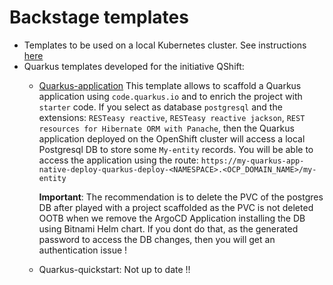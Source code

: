 # Backstage templates

- Templates to be used on a local Kubernetes cluster. See instructions [here](https://github.com/ch007m/package-backstage)
- Quarkus templates developed for the initiative QShift:
  - [Quarkus-application](qshift/templates/quarkus-application)
    This template allows to scaffold a Quarkus application using `code.quarkus.io` and to enrich the project with `starter` code. If you select as database `postgresql` and
    the extensions: `RESTeasy reactive`, `RESTeasy reactive jackson`, `REST resources for Hibernate ORM with Panache`, then the Quarkus application deployed on the OpenShift cluster
    will access a local Postgresql DB to store some `My-entity` records.
    You will be able to access the application using the route: `https://my-quarkus-app-native-deploy-quarkus-deploy-<NAMESPACE>.<OCP_DOMAIN_NAME>/my-entity`
    
    **Important**: The recommendation is to delete the PVC of the postgres DB after played with a project scaffolded as the PVC
    is not deleted OOTB when we remove the ArgoCD Application installing the DB using Bitnami Helm chart. If you dont do that, as the generated password
    to access the DB changes, then you will get an authentication issue !

  - Quarkus-quickstart: Not up to date !!

